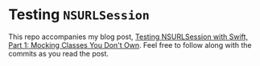 # Testing `NSURLSession`

This repo accompanies my blog post, [Testing NSURLSession with Swift, Part 1: Mocking Classes You Don't Own](http://masilotti.com/testing-nsurlsession-input). Feel free to follow along with the commits as you read the post.
